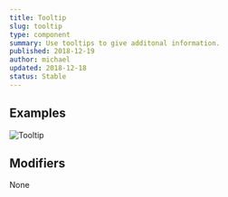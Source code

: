 ```yaml
---
title: Tooltip
slug: tooltip
type: component
summary: Use tooltips to give additonal information.
published: 2018-12-19
author: michael
updated: 2018-12-18
status: Stable
---
```


##  Examples
![Tooltip](/static/images/tooltip.png)

## Modifiers
None